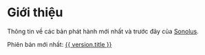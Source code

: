 # Giới thiệu

Thông tin về các bản phát hành mới nhất và trước đây của [Sonolus](https://sonolus.com).

Phiên bản mới nhất: <a href="%60./versions/%24%7Bversion.link%7D%60">{{ version.title }}</a>
